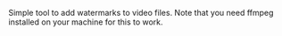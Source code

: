 Simple tool to add watermarks to video files. Note that you need ffmpeg installed on your machine for this to work.